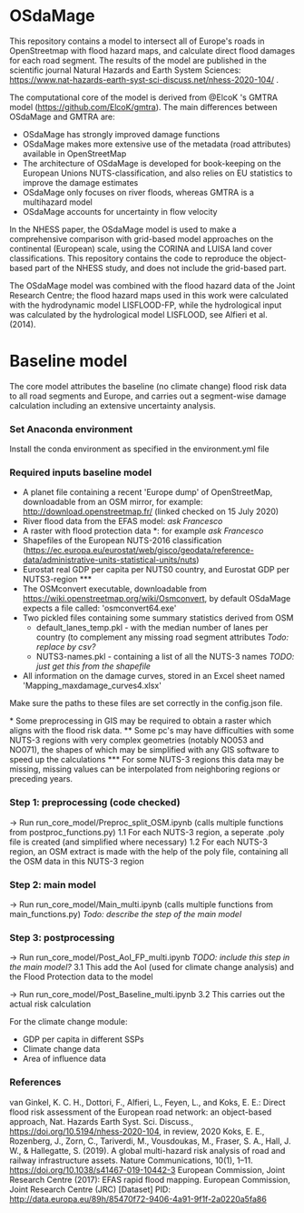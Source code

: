 # OSdaMage
This repository contains a model to intersect all of Europe's roads in OpenStreetmap with flood hazard maps, and calculate direct flood damages for each road segment. The results of the model are published in the scientific journal Natural Hazards and Earth System Sciences: https://www.nat-hazards-earth-syst-sci-discuss.net/nhess-2020-104/ .

The computational core of the model is derived from @ElcoK 's GMTRA model (https://github.com/ElcoK/gmtra). The main differences between OSdaMage and GMTRA are:
 - OSdaMage has strongly improved damage functions
 - OSdaMage makes more extensive use of the metadata (road attributes) available in OpenStreetMap
 - The architecture of OSdaMage is developed for book-keeping on the European Unions NUTS-classification, and also relies on EU statistics to improve the damage estimates
 - OSdaMage only focuses on river floods, whereas GMTRA is a multihazard model
 - OSdaMage accounts for uncertainty in flow velocity
 
In the NHESS paper, the OSdaMage model is used to make a comprehensive comparison with grid-based model approaches on the continental (European) scale, using the CORINA and LUISA land cover classifications. This repository contains the code to reproduce the object-based part of the NHESS study, and does not include the grid-based part.

The OSdaMage model was combined with the flood hazard data of the Joint Research Centre; the flood hazard maps used in this work were calculated with the hydrodynamic model LISFLOOD-FP, while the hydrological input was calculated by the hydrological model LISFLOOD, see Alfieri et al. (2014).

# Baseline model
The core model attributes the baseline (no climate change) flood risk data to all road segments and Europe, and carries out a segment-wise damage calculation including an extensive uncertainty analysis.

### Set Anaconda environment
Install the conda environment as specified in the environment.yml file

### Required inputs baseline model
 - A planet file containing a recent 'Europe dump' of OpenStreetMap, downloadable from an OSM mirror, for example: http://download.openstreetmap.fr/ (linked checked on 15 July 2020)
 - River flood data from the EFAS model: *ask Francesco*
 - A raster with flood protection data \*: for example *ask Francesco*
 - Shapefiles of the European NUTS-2016 classification (https://ec.europa.eu/eurostat/web/gisco/geodata/reference-data/administrative-units-statistical-units/nuts)
 - Eurostat real GDP per capita per NUTS0 country, and Eurostat GDP per NUTS3-region \*\*\*
 - The OSMconvert executable, downloadable from https://wiki.openstreetmap.org/wiki/Osmconvert, by default OSdaMage expects a file called: 'osmconvert64.exe'
 - Two pickled files containing some summary statistics derived from OSM
      - default_lanes_temp.pkl - with the median number of lanes per country (to complement any missing road segment attributes *Todo: replace by csv?*
      - NUTS3-names.pkl - containing a list of all the NUTS-3 names *TODO: just get this from the shapefile*
 - All information on the damage curves, stored in an Excel sheet named 'Mapping_maxdamage_curves4.xlsx'

Make sure the paths to these files are set correctly in the config.json file.

\* Some preprocessing in GIS may be required to obtain a raster which aligns with the flood risk data.
\*\* Some pc's may have difficulties with some NUTS-3 regions with very complex geometries (notably NO053 and NO071), the shapes of which may be simplified with any GIS software to speed up the calculations
\*\*\* For some NUTS-3 regions this data may be missing, missing values can be interpolated from neighboring regions or preceding years.

### Step 1: preprocessing (code checked)

 -> Run run_core_model/Preproc_split_OSM.ipynb (calls multiple functions from postproc_functions.py)
 1.1 For each NUTS-3 region, a seperate .poly file is created (and simplified where necessary)
 1.2 For each NUTS-3 region, an OSM extract is made with the help of the poly file, containing all the OSM data in this NUTS-3 region

### Step 2: main model
 -> Run run_core_model/Main_multi.ipynb (calls multiple functions from main_functions.py)
 *Todo: describe the step of the main model*
 
### Step 3: postprocessing
 -> Run run_core_model/Post_AoI_FP_multi.ipynb *TODO: include this step in the main model?*
 3.1 This add the AoI (used for climate change analysis) and the Flood Protection data to the model
 
 -> Run run_core_model/Post_Baseline_multi.ipynb
 3.2 This carries out the actual risk calculation


For the climate change module:
 - GDP per capita in different SSPs
 - Climate change data 
 - Area of influence data

### References
van Ginkel, K. C. H., Dottori, F., Alfieri, L., Feyen, L., and Koks, E. E.: Direct flood risk assessment of the European road network: an object-based approach, Nat. Hazards Earth Syst. Sci. Discuss., https://doi.org/10.5194/nhess-2020-104, in review, 2020
Koks, E. E., Rozenberg, J., Zorn, C., Tariverdi, M., Vousdoukas, M., Fraser, S. A., Hall, J. W., & Hallegatte, S. (2019). A global multi-hazard risk analysis of road and railway infrastructure assets. Nature Communications, 10(1), 1–11. https://doi.org/10.1038/s41467-019-10442-3
European Commission, Joint Research Centre (2017):  EFAS rapid flood mapping. European Commission, Joint Research Centre (JRC) [Dataset] PID: http://data.europa.eu/89h/85470f72-9406-4a91-9f1f-2a0220a5fa86

